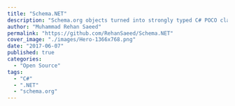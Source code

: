 ```yaml
---
title: "Schema.NET"
description: "Schema.org objects turned into strongly typed C# POCO classes for use in .NET. All classes can be serialized into JSON/JSON-LD and XML, typically used to represent structured data in the head section of html page."
author: "Muhammad Rehan Saeed"
permalink: "https://github.com/RehanSaeed/Schema.NET"
cover_image: "./images/Hero-1366x768.png"
date: "2017-06-07"
published: true
categories:
  - "Open Source"
tags:
  - "C#"
  - ".NET"
  - "schema.org"
---
```

